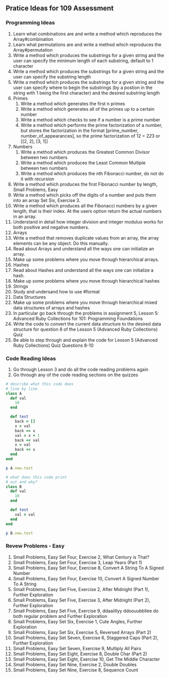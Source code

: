 ## Pratice Ideas for 109 Assessment

### Programming Ideas
1.  Learn what combinations are and write a method which reproduces the Array#combination
2.  Learn what permutations are and write a method which reproduces the Array#permutation
3.  Write a method which produces the substrings for a given string and the user can specify
the minimum length of each substring, default to 1 character
4.  Write a method which produces the substrings for a given string and the user can specify
the substring length
5.  Write a method which produces the substrings for a given string and the user can specify
where to begin the substrings (by a postion in the string with 1 being the first character)
and the desired substring length
6.  Primes
	1.  Write a method which generates the first n primes
	2.  Write a method which generates all of the primes up to a certain number
	3.  Write a method which checks to see if a number is a prime number
	4.  Write a method which performs the prime factorization of a number, but
	stores the factorization in the format [prime_number, number_of_appearances],
	so the prime factorization of 12 = 2*2*3 or [[2, 2], [3, 1]]
7.  Numbers
	1.  Write a method which produces the Greatest Common Divisor between two numbers
	2.  Write a method which produces the Least Common Multiple between two numbers
	3.  Write a method which produces the nth Fibonacci number, do not do it with recursion
  4.  Write a method which produces the first Fibonacci number by length, Small Problems, Easy
  5.  Write a method which picks off the digits of a number and puts them into an array
  Set Six, Exercise 3.
  5.  Write a method which produces all the Fibonacci numbers by a given length, that is their
  index.  At the users option return the actual numbers in an array.
  6.  Understand in detail how integer division and integer modulus works for both positive and
  negative numbers.
8.  Arrays
  1.  Write a method that removes duplicate values from an array, the array elements can be any
  object.  Do this manually.
  2.  Read about Arrays and understand all the ways one can initialize an array.
  3.  Make up some problems where you move through hierarchical arrays.
9.  Hashes
  1.  Read about Hashes and understand all the ways one can initialize a hash.
  2.  Make up some problems where you move through hierarchical hashes
10.  Strings
  1.  Study and undersand how to use #format
11.  Data Structures
  1.  Make up some problems where you move through hierarchical mixed data structures of arrays
  and hashes
  2.  In particular go back through the problems in assignment 5, Lesson 5: Advanced Ruby Collections
  for 101: Programming Foundations
  3.  Write the code to convert the current data structure to the desired data structure for question 8
  of the Lesson 5 (Advanced Ruby Collections) Quiz 
  4.  Be able to step through and explain the code for Lesson 5 (Advanced Ruby Collections) Quiz Questions 8-10

### Code Reading Ideas
1.  Go through Lesson 3 and do all the code reading problems again
2.  Go through any of the code reading sections on the quizzes

```ruby
# describe what this code does
# line by line
class A
  def val
    10
  end

  def test
    back = []
    x = val
    back << x
    val = x + 1
    back << val
    x = val
    back << x
  end
end

p A.new.test

# what does this code print
# out and why?
class B
  def val
    10
  end

  def test
    val = val
  end
end

p B.new.test
```

### Revew Problems - Easy
1.  Small Problems, Easy Set Four, Exercise 2, What Century is That?
2.  Small Problems, Easy Set Four, Exercise 3, Leap Years (Part 1)
3.  Small Problems, Easy Set Four, Exercise 8, Convert A String To A Signed Number
4.  Small Problems, Easy Set Four, Exercise 10, Convert A Signed Number To A String
5.  Small Problems, Easy Set Five, Exercise 2, After Midnight (Part 1), Further Exploration
6.  Small Problems, Easy Set Five, Exercise 3, After Midnight (Part 2), Further Exploration
7.  Small Problems, Easy Set Five, Exercise 9, ddaaiillyy ddoouubbllee do both regular problem and Further Exploration
8.  Small Problems, Easy Set Six, Exercise 1, Cute Angles, Further Exploration
9.  Small Problems, Easy Set Six, Exercise 5, Reversed Arrays (Part 2)
10. Small Problems, Easy Set Seven, Exercise 6, Staggered Caps (Part 2), Further Exploration
11. Small Problems, Easy Set Seven, Exercise 9, Multiply All Pairs
12. Small Problems, Easy Set Eight, Exercise 8, Double Char (Part 2)
13. Small Problems, Easy Set Eight, Exercise 10, Get The Middle Character
14. Small Problems, Easy Set Nine, Exercise 2, Double Doubles
15. Small Problems, Easy Set Nine, Exercise 8, Sequence Count

